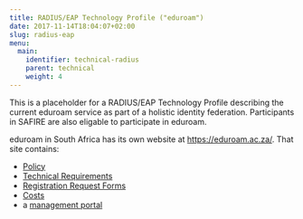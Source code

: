 ```yaml
---
title: RADIUS/EAP Technology Profile ("eduroam")
date: 2017-11-14T18:04:07+02:00
slug: radius-eap
menu:
  main:
    identifier: technical-radius
    parent: technical
    weight: 4
---
```


This is a placeholder for a RADIUS/EAP Technology Profile describing the current eduroam service as part of a holistic identity federation. Participants in SAFIRE are also eligable to participate in eduroam.

eduroam in South Africa has its own website at <https://eduroam.ac.za/>. That site contains:

 * [Policy](https://eduroam.ac.za/policy/)
 * [Technical Requirements](https://eduroam.ac.za/policy/)
 * [Registration Request Forms](https://eduroam.ac.za/policy/)
 * [Costs](https://eduroam.ac.za/faq/costs/)
 * a [management portal](https://eduroam.ac.za/manage/)
